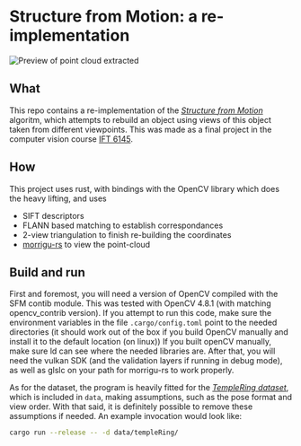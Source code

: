 # Structure from Motion: a re-implementation

![Preview of point cloud extracted](.github/readme.gif)

## What
This repo contains a re-implementation of the [*Structure from Motion*](https://en.wikipedia.org/wiki/Structure_from_motion) algoritm, which attempts to rebuild an object using views of this object taken from different viewpoints.
This was made as a final project in the computer vision course [IFT 6145](https://diro.umontreal.ca/programmes-cours/cours-horaires/details-de-certains-cours/vision-tridimensionnelle/).

## How
This project uses rust, with bindings with the OpenCV library which does the heavy lifting, and uses 
- SIFT descriptors
- FLANN based matching to establish correspondances
- 2-view triangulation to finish re-building the coordinates
- [morrigu-rs](https://github.com/TableauBits/morrigu-rs) to view the point-cloud

## Build and run
First and foremost, you will need a version of OpenCV compiled with the SFM contib module. This was tested with OpenCV 4.8.1 (with matching opencv_contrib version). If you attempt to run this code, make sure the environment variables in the file `.cargo/config.toml` point to the needed directories (it should work out of the box if you build OpenCV manually and install it to the default location (on linux)) If you built openCV manually, make sure ld can see where the needed libraries are.
After that, you will need the vulkan SDK (and the validation layers if running in debug mode), as well as glslc on your path for morrigu-rs to work properly.

As for the dataset, the program is heavily fitted for the [*TempleRing dataset*](https://vision.middlebury.edu/mview/data/), which is included in `data`, making assumptions, such as the pose format and view order. With that said, it is definitely possible to remove these assumptions if needed.
An example invocation would look like:
```bash
cargo run --release -- -d data/templeRing/
```
